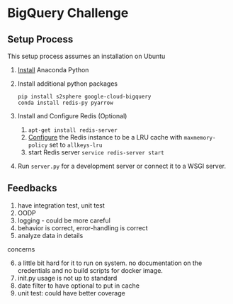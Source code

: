 # BigQuery Challenge

## Setup Process
This setup process assumes an installation on Ubuntu 

1. [Install](https://www.anaconda.com/distribution/) Anaconda Python
1. Install additional python packages

    ```
    pip install s2sphere google-cloud-bigquery
    conda install redis-py pyarrow
    ```
    
1. Install and Configure Redis (Optional)

    1. `apt-get install redis-server`
    1. [Configure](https://redis.io/topics/lru-cache) the Redis instance to be a LRU cache with `maxmemory-policy` set to `allkeys-lru`
    2. start Redis server `service redis-server start`

1. Run `server.py` for a development server or connect it to a WSGI server.

## Feedbacks
1. have integration test, unit test
2. OODP
3. logging - could be more careful
4. behavior is correct, error-handling is correct
5. analyze data in details

concerns

6. a little bit hard for it to run on system. no documentation on the credentials and no build scripts for docker image.
7. init.py usage is not up to standard
8. date filter to have optional to put in cache
9. unit test: could have better coverage
